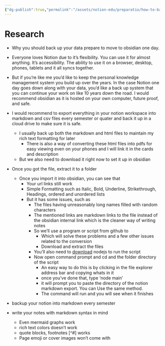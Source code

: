 ```yaml
---
{"dg-publish":true,"permalink":"/assets/notion-edu/preparatio/how-to-backup-your-data-from-notion/"}
---
```


# Research

- Why you should back up your data prepare to move to obsidian one day.
- Everyone loves Notion due to it’s flexibility. You can use it for almost anything. It’s accessibility. The ability to use it on a browser, desktop, phones, tablets and it all syncs together.
- But if you’re like me you’d like to keep the personal knowledge management system you build up over the years. In the case Notion one day goes down along with your data, you’d like a back up system that you can continue your work on like 10 years down the road. I would recommend obsidian as it is hosted on your own computer, future proof, and safe.
- I would recommend to export everything in your notion workspace into markdown and csv files every semester or quater and back it up in a cloud drive to make sure it is safe.
    - I usually back up both the markdown and html files to maintain my rich text formatting for later
        - There is also a way of converting these html files into pdfs for easy viewing even on your phones and I will link it in the cards and description
    - But we also need to download it right now to set it up in obsidian
- Once you got the file, extract it to a folder
    - Once you import it into obsidian, you can see that
        - Your url links still work
        - Simple Formatting such as Italic, Bold, Underline, Strikethrough, Headings, ordered and unordered lists
        - But it has some issues, such as
            - The files having unreasonably long names filled with random characters
            - The mentioned links are markdown links to the file instead of the obsidian internal link which is the cleaner way of writing notes
            - So we’ll use a program or script from github to
                - Which will solve these problems and a few other issues related to the conversion
                - Download and extract the files
            - You’ll also need to [download](https://nodejs.org/en/download/) nodejs to run the script
            - Now open command prompt and cd and the folder directory of the script
                - An easy way to do this is by clicking in the file explorer address bar and copying whats in it
                - once you’ve done that, type ‘node main’
                - it will prompt you to paste the directory of the notion markdown export. You can Use the same method.
                - The command will run and you will see when it finishes
            

- backup your notion into markdown every semester
- write your notes with markdown syntax in mind
    - Even mermaid graphs work
    - rich text colors doesn’t work
    - quote blocks, footnotes [^#] works
    - Page emoji or cover images won’t come with